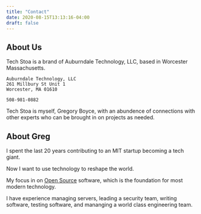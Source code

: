 ```yaml
---
title: "Contact"
date: 2020-08-15T13:13:16-04:00
draft: false
---
```


## About Us

Tech Stoa is a brand of Auburndale Technology, LLC, based in Worcester Massachusetts.

    Auburndale Technology, LLC
    261 Millbury St Unit 1
    Worcester, MA 01610

    508-981-0882

Tech Stoa is myself, Gregory Boyce, with an abundence of connections with other experts who can be brought in on projects as needed.


## About Greg

I spent the last 20 years contributing to an MIT startup becoming a tech giant.

Now I want to use technology to reshape the world.

My focus in on [Open Source](https://opensource.com/resources/what-open-source) software, which is the foundation for most modern technology.

I have experience managing servers, leading a security team, writing software, testing software, and mananging a world class engineering team.
